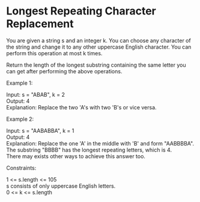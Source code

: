 # Longest Repeating Character Replacement

You are given a string s and an integer k. You can choose any character of the string and change it to any other uppercase English character. You can perform this operation at most k times.

Return the length of the longest substring containing the same letter you can get after performing the above operations.

 

Example 1:

Input: s = "ABAB", k = 2\
Output: 4\
Explanation: Replace the two 'A's with two 'B's or vice versa.

Example 2:

Input: s = "AABABBA", k = 1\
Output: 4\
Explanation: Replace the one 'A' in the middle with 'B' and form "AABBBBA".\
The substring "BBBB" has the longest repeating letters, which is 4.\
There may exists other ways to achieve this answer too.
 

Constraints:

1 <= s.length <= 105\
s consists of only uppercase English letters.\
0 <= k <= s.length